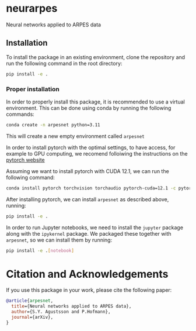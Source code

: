 # neurarpes
Neural networks applied to ARPES data

## Installation

To install the package in an existing environment, clone the repository and run the following command in the root directory:

```bash
pip install -e .
```

### Proper installation

In order to properly install this package, it is recommended to use a virtual environment. 
This can be done using conda by running the following commands:

```bash
conda create -n arpesnet python=3.11
```

This will create a new empty environment called `arpesnet`

In order to install pytorch with the optimal settings, to have access, for example to GPU computing, we recomend folloiwing the instructions on the [pytorch website](https://pytorch.org/get-started/locally/)

Assuming we want to install pytorch with CUDA 12.1, we can run the following command:

```bash
conda install pytorch torchvision torchaudio pytorch-cuda=12.1 -c pytorch -c nvidia
```

After installing pytorch, we can install `arpesnet` as described above, running:

```bash
pip install -e .
```

In order to run Jupyter notebooks, we need to install the `jupyter` package along with the `ipykernel` package. We packaged these together with `arpesnet`, so we can install them by running:

```bash
pip install -e .[notebook]
```

# Citation and Acknowledgements

If you use this package in your work, please cite the following paper:

```bibtex
@article{arpesnet,
  title={Neural networks applied to ARPES data},
  author={S.Y. Agustsson and P.Hofmann},
  journal={arXiv},
}
```